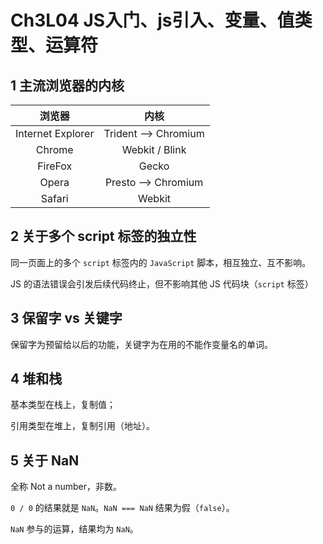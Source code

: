 # Ch3L04 JS入门、js引入、变量、值类型、运算符



## 1 主流浏览器的内核

|      浏览器       |         内核         |
| :---------------: | :------------------: |
| Internet Explorer | Trident --> Chromium |
|      Chrome       |    Webkit / Blink    |
|      FireFox      |        Gecko         |
|       Opera       | Presto --> Chromium  |
|      Safari       |        Webkit        |



## 2 关于多个 script 标签的独立性

同一页面上的多个 `script` 标签内的 `JavaScript` 脚本，相互独立、互不影响。

JS 的语法错误会引发后续代码终止，但不影响其他 JS 代码块（`script` 标签）



## 3 保留字 vs 关键字

保留字为预留给以后的功能，关键字为在用的不能作变量名的单词。



## 4 堆和栈

基本类型在栈上，复制值；

引用类型在堆上，复制引用（地址）。



## 5 关于 NaN

全称 Not a number，非数。

`0 / 0` 的结果就是 `NaN`。`NaN === NaN` 结果为假（`false`）。

`NaN` 参与的运算，结果均为 `NaN`。
